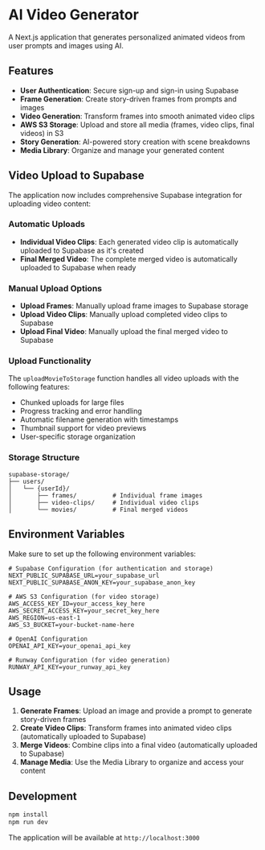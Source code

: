 # AI Video Generator

A Next.js application that generates personalized animated videos from user prompts and images using AI.

## Features

- **User Authentication**: Secure sign-up and sign-in using Supabase
- **Frame Generation**: Create story-driven frames from prompts and images
- **Video Generation**: Transform frames into smooth animated video clips
- **AWS S3 Storage**: Upload and store all media (frames, video clips, final videos) in S3
- **Story Generation**: AI-powered story creation with scene breakdowns
- **Media Library**: Organize and manage your generated content

## Video Upload to Supabase

The application now includes comprehensive Supabase integration for uploading video content:

### Automatic Uploads
- **Individual Video Clips**: Each generated video clip is automatically uploaded to Supabase as it's created
- **Final Merged Video**: The complete merged video is automatically uploaded to Supabase when ready

### Manual Upload Options
- **Upload Frames**: Manually upload frame images to Supabase storage
- **Upload Video Clips**: Manually upload completed video clips to Supabase
- **Upload Final Video**: Manually upload the final merged video to Supabase

### Upload Functionality
The `uploadMovieToStorage` function handles all video uploads with the following features:
- Chunked uploads for large files
- Progress tracking and error handling
- Automatic filename generation with timestamps
- Thumbnail support for video previews
- User-specific storage organization

### Storage Structure
```
supabase-storage/
├── users/
│   └── {userId}/
│       ├── frames/          # Individual frame images
│       ├── video-clips/     # Individual video clips
│       └── movies/          # Final merged videos
```

## Environment Variables

Make sure to set up the following environment variables:

```env
# Supabase Configuration (for authentication and storage)
NEXT_PUBLIC_SUPABASE_URL=your_supabase_url
NEXT_PUBLIC_SUPABASE_ANON_KEY=your_supabase_anon_key

# AWS S3 Configuration (for video storage)
AWS_ACCESS_KEY_ID=your_access_key_here
AWS_SECRET_ACCESS_KEY=your_secret_key_here
AWS_REGION=us-east-1
AWS_S3_BUCKET=your-bucket-name-here

# OpenAI Configuration
OPENAI_API_KEY=your_openai_api_key

# Runway Configuration (for video generation)
RUNWAY_API_KEY=your_runway_api_key
```

## Usage

1. **Generate Frames**: Upload an image and provide a prompt to generate story-driven frames
2. **Create Video Clips**: Transform frames into animated video clips (automatically uploaded to Supabase)
3. **Merge Videos**: Combine clips into a final video (automatically uploaded to Supabase)
4. **Manage Media**: Use the Media Library to organize and access your content

## Development

```bash
npm install
npm run dev
```

The application will be available at `http://localhost:3000`
